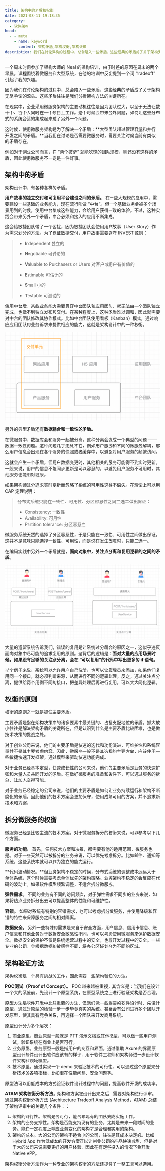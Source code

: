 ```yaml
---
title: 架构中的矛盾和权衡
date: 2021-08-11 19:18:35
category: 
  - 软件架构
head:
  - - meta
    - name: keyword
      content: 架构矛盾,架构权衡,架构认知
description: 我们在讨论架构的过程中，总会陷入一些矛盾，这些经典的矛盾成了关于架构无尽争论的源头。这些矛盾往往是我们分析架构方法的关键所在。
---
```


一个周末时间参加了架构大师的 Neal 的架构培训，由于时差的原因在周末的两个早晨。课程围绕着微服务和大型系统，在他的培训中反复提到一个词 “tradeoff” 引起了我的兴趣。

因为我们在讨论架构的过程中，总会陷入一些矛盾，这些经典的矛盾成了关于架构无尽争论的源头。这些矛盾往往是我们分析架构方法的关键所在。

在现实中，企业采用微服务架构的主要动机往往是因为团队过大，以至于无法让数十个、百个人同时在一个项目上工作。这个时候会带来另外问题，如何让这些分布式的系统合适的集成起来成了另外一个问题。

这时候，使用微服务架构是为了解决一个矛盾：**大型团队超过管理容量和并行开发之间的矛盾。**当我们在讨论是否需要微服务时，需要关注时候当前有类似的矛盾存在。

例如对于创业公司而言，在 “两个披萨” 就能吃饱的团队规模，则还没有这样的矛盾，因此使用微服务不一定是一件好事。

## 架构中的矛盾

架构设计中，有各种各样的矛盾。

**用户故事的独立交付和可复用平台建设之间的矛盾。** 在一些大规模的应用中，需要建设一些基础的业务能力，现在流行叫做 “中台”。但一个基础业务会被多个场景用到的时候，使用中台集成这些能力，会给用户获得一致的体验。不过，这种实践会带来另外一个矛盾，中台必须和接入的应用不断集成。

这会给敏捷团队带了一个困扰，因为敏捷团队会使用用户故事（User Story）作为需求划分的方法。为了保证敏捷交付，用户故事需要遵守 INVEST 原则：

> - **I**ndependent 独立的
>
> - **N**egotiable 可讨论的
>
> - **V**aluable to Purchasers or Users 对客户或用户有价值的
>
> - **E**stimable 可估计的
>
> - **S**mall 小的
>
> - **T**estable 可测试的

使用中台后，某些业务能力需要贯穿中台团队和应用团队，就无法由一个团队独立完成，也做不到独立发布和交付。在某种程度上，这种矛盾难以调和，因此就需要对中台的团队修改其协作模式。比如中台团队使用看板（Kanban）模式，通过响应应用团队的业务诉求来提供相应的能力，这就是架构设计中的一种权衡。

<img src="./tradeoffs-of-architecture/image-20210429135537319.png" alt="image-20210429135537319" style="zoom:50%;" />

另外的典型矛盾还有**数据耦合和一致性的矛盾。**

在微服务中，数据库会和服务一起被分离，这种分离会造成一个典型的问题 —— 数据一致性问题。这种问题几乎无处不在，例如用户服务和不同的微服务解耦，那么用户信息会出现在各个服务的快照或者缓存中，以避免对用户服务的频繁访问。

这就会产生一个矛盾，但用户数据变更时，其他相关的服务可能得不到实时更新。一般来说，用户的信息不能同步更新是可以容忍的，以避免用户服务不可用时，其他服务也能相对健康。

如果架构师过分追求实时更新而忽略了系统的可用性这得不偿失。在理论上可以用 CAP 定理说明：

>  分布式系统只能在一致性、可用性、分区容忍性之间三选二做出保证：
>
> - Consistency: 一致性
> - Availability: 可用性
> - Partition tolerance: 分区容忍性

微服务系统天然的选择了分区容忍性，于是只能在一致性、可用性之间做出保证。这并不是意味只能选择一致性、可用性，而是说在发生故障时，只能二选一。

在编码实践中另外一个矛盾就是，**面向对象中，关注点分离和复用逻辑的之间的矛盾。**

<img src="./tradeoffs-of-architecture/image-20210429140442325.png" alt="image-20210429140442325" style="zoom:50%;" />

大量的遗留系统告诉我们，错误的复用是让系统过分耦合的原因之一，这似乎违反面向对象中尽可能的追求复用的原则。这背后的逻辑是：**面对大量的应用场景时候，如果没有足够的关注点分离，会在 “可以复用”的代码中写出更多的 if 语句。**

举个例子来说，系统可以允许用户自己注册，也可以让管理员来添加，如果他们复用同一个接口，就必须判断来源，从而进行不同的逻辑处理。反之，通过关注点分离，提供给两个用例不同的接口，把差异处理后再进行复用，可以大大简化逻辑。

## 权衡的原则

权衡的原则之一就是抓住主要矛盾。

主要矛盾是指在架构决策中的诸多要素中最关键的、占据支配地位的矛盾。抓大放小往往是解决架构矛盾的关键所在，但是认识到什么是主要矛盾比较困难，也是做技术决策的挑战之处。

对于创业公司来说，他们的主要矛盾是快速的迭代和功能演进，可维护性和系统容量并不是其主要考虑内容。因此，微服务一般不是其选择的主要方向，应该使用一些敏捷快速开发框架，通过模型来驱动快速功能完成。

对于业务已经基本定型，快速成长性的公司来说，他们的主要矛盾是业务的快速扩张和大量人员共同开发的矛盾。在做好微服务的准备和条件下，可以通过服务的拆分，让加人变得可能。

对于业务已经稳定的公司来说，他们的主要矛盾是如何让业务持续运行和架构不断腐化的矛盾。因此他们的技术方案会更加保守，使用成熟可用的方案，并不追求新技术和方案。

## 拆分微服务的权衡

微服务已经是比较主流的技术方案，对于微服务拆分的权衡来说，可以参考以下几个方面。

**服务的功能。** 首先，任何技术方案和决策，都需要有他的适用范围，微服务也是。对于一些天然可以被拆分的业务来说，可以优先考虑拆分。比如邮件、通知等系统，这些系统本就可以作为独立的能力运行。

**代码波动情况。**但业务架构不稳定的时候，分布式系统的调整成本远远大于单体系统，这个时候需要考虑单体优先的架构策略。业务架构不稳定的会反应在代码的波动上，如果软件模型频繁调整，不适合拆分微服务。

**弹性需求。** 不同的业务有不同的访问频次，对于弹性需求不同步的业务来说，如果将热点业务拆分出去可以提高整体的性能和可维护性。

**容错。**  如果对系统有特别的容错需求，也可以考虑拆分微服务，并使用降级和容错的特性来保障服务之间的相对隔离。

**数据安全。**  另外一些特殊的需求是来自于安全方面，用户信息、信用卡信息、账户信息和其他业务对于数据安全敏感性不同，也可以考虑使用微服务来保护数据安全。数据安全的保护不仅是系统运营过程中的安全，也有开发过程中的安全。一些专业的公司，会根据数据的敏感性不同，将办公区域划分为不同的区域。

## 架构验证方法

架构权衡是一个具有挑战的工作，因此需要一些架构验证的方法。

**POC测试（ Proof of Concept）。** POC 越来越被重视，其含义是：当我们在设计一个大的系统前，先设计一个原型系统，在原型系统之上进行验证架构是否合理。

原型方法是软件开发中比较重要的方法，但我们做一些重要的软件设计时，先设计原型，通过对原型的检验一步一步毕竟真实的系统。甚至会有公司进行多个团队开发原型，使其具有竞争关系，再选择一个团队来开发商用系统。

原型设计分为多个层次：

1. 商业原型。商业原型一般就是 PTT 演示文档或其他模型，可以做一些用户测试，验证系统在商业上是否可行。
2. 业务原型。业务原型一般是指用户的交互和界面，通过借助 Axure 的界面原型设计软件设计出软件应该有的样子，用于软件工程师和架构师进一步设计软件架构和领域模型。
3. 技术原型。通过实现一个 demo 来验证技术的可行性，可以通过这个原型来分析技术的各项指标，比如潜在性能问题、安全问题等。

原型法可以用低成本的方式验证软件设计过程中的问题，提高软件开发的成功率。

**ATAM 架构权衡分析方法**。架构和方案被设计出来之后，需要对架构进行评审。通过架构权衡分析方法 (Architecture Tradeoff Analysis Method，ATAM) 总结了架构评审中的关键几个条件：：

1. 架构的可行性。架构是否可行，能否靠现有的团队完成实施工作。
2. 架构的业务支撑性。架构是否能支持现有的业务，尤其是未来一段时间的业务。能在一定程度上响应业务变化的架构才是合理和实用的架构。
3. 架构的成本。大的公司的架构不适合小的公司，往往是其成本决定的。比如 Hybrid App 作为低成本的开发方案可以让创业公司的产品快速成型，但是对于大的公司来说需要更好的用户体验，因此在有足够投入的情况下会开发 Native APP。

架构权衡分析方法作为一种专业的架构权衡的方法还提供了一整工具可以选用。
